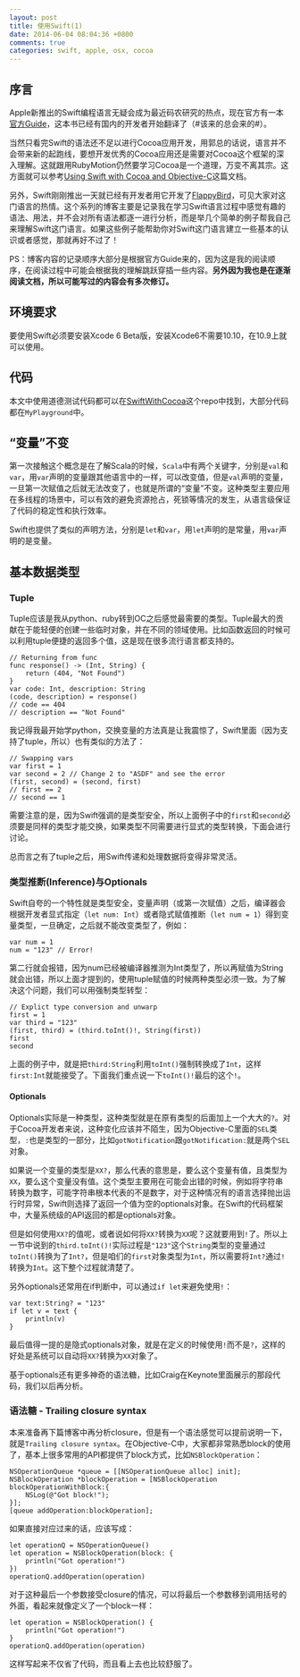```yaml
---
layout: post
title: 使用Swift(1)
date: 2014-06-04 08:04:36 +0800
comments: true
categories: swift, apple, osx, cocoa
---
```


## 序言
Apple新推出的Swift编程语言无疑会成为最近码农研究的热点，现在官方有一本[官方Guide](https://itunes.apple.com/us/book/swift-programming-language/id881256329?mt=11)，这本书已经有国内的开发者开始翻译了（#该来的总会来的#）。

当然只看完Swift的语法还不足以进行Cocoa应用开发，用郭总的话说，语言并不会带来新的起跑线，要想开发优秀的Cocoa应用还是需要对Cocoa这个框架的深入理解。这就跟用RubyMotion仍然要学习Cocoa是一个道理，万变不离其宗。这方面就可以参考[Using Swift with Cocoa and Objective-C](https://developer.apple.com/library/prerelease/ios/documentation/swift/conceptual/buildingcocoaapps/index.html#//apple_ref/doc/uid/TP40014216-CH2-XID_0)这篇文档。

另外，Swift刚刚推出一天就已经有开发者用它开发了[FlappyBird](https://github.com/fullstackio/FlappySwift)，可见大家对这门语言的热情。这个系列的博客主要是记录我在学习Swift语言过程中感觉有趣的语法、用法，并不会对所有语法都逐一进行分析，而是举几个简单的例子帮我自己来理解Swift这门语言。如果这些例子能帮助你对Swift这门语言建立一些基本的认识或者感觉，那就再好不过了！

PS：博客内容的记录顺序大部分是根据官方Guide来的，因为这是我的阅读顺序，在阅读过程中可能会根据我的理解跳跃穿插一些内容。<b>另外因为我也是在逐渐阅读文档，所以可能写过的内容会有多次修订。</b>

## 环境要求
要使用Swift必须要安装Xcode 6 Beta版，安装Xcode6不需要10.10，在10.9上就可以使用。

## 代码
本文中使用道德测试代码都可以在[SwiftWithCocoa](https://github.com/void-main/SwiftWithCocoa)这个repo中找到，大部分代码都在`MyPlayground`中。

## “变量”不变
第一次接触这个概念是在了解Scala的时候，`Scala`中有两个关键字，分别是`val`和`var`，用`var`声明的变量跟其他语言中的一样，可以改变值，但是`val`声明的变量，一旦第一次赋值之后就无法改变了，也就是所谓的“变量”不变。这种类型主要应用在多线程的场景中，可以有效的避免资源抢占，死锁等情况的发生，从语言级保证了代码的稳定性和执行效率。

Swift也提供了类似的声明方法，分别是`let`和`var`，用`let`声明的是常量，用`var`声明的是变量。

## 基本数据类型
### Tuple
Tuple应该是我从python、ruby转到OC之后感觉最需要的类型。Tuple最大的贡献在于能轻便的创建一些临时对象，并在不同的领域使用。比如函数返回的时候可以利用tuple便捷的返回多个值，这是现在很多流行语言都支持的。

``` objc
// Returning from func
func response() -> (Int, String) {
    return (404, "Not Found")
}
var code: Int, description: String
(code, description) = response()
// code == 404
// description == "Not Found"
```

我记得我最开始学python，交换变量的方法真是让我震惊了，Swift里面（因为支持了tuple，所以）也有类似的方法了：

``` objc
// Swapping vars
var first = 1
var second = 2 // Change 2 to "ASDF" and see the error
(first, second) = (second, first)
// first == 2
// second == 1
```

需要注意的是，因为Swift强调的是类型安全，所以上面例子中的`first`和`second`必须要是同样的类型才能交换，如果类型不同需要进行显式的类型转换，下面会进行讨论。

总而言之有了tuple之后，用Swift传递和处理数据将变得非常灵活。

### 类型推断(Inference)与Optionals
Swift自夸的一个特性就是类型安全，变量声明（或第一次赋值）之后，编译器会根据开发者显式指定（`let num: Int`）或者隐式赋值推断（`let num = 1`）得到变量类型，一旦确定，之后就不能改变类型了，例如：

``` objc
var num = 1
num = "123" // Error!
```

第二行就会报错，因为num已经被编译器推测为Int类型了，所以再赋值为String就会出错，所以上面才提到的，使用tuple赋值的时候两种类型必须一致。为了解决这个问题，我们可以用强制类型转型：

``` objc
// Explict type conversion and unwarp
first = 1
var third = "123"
(first, third) = (third.toInt()!, String(first))
first
second
```

上面的例子中，就是把`third:String`利用`toInt()`强制转换成了`Int`，这样`first:Int`就能接受了。下面我们重点说一下`toInt()!`最后的这个`!`。

#### Optionals
Optionals实际是一种类型，这种类型就是在原有类型的后面加上一个大大的`?`。对于Cocoa开发者来说，这种变化应该并不陌生，因为Objective-C里面的`SEL`类型，`:`也是类型的一部分，比如`gotNotification`跟`gotNotification:`就是两个`SEL`对象。

如果说一个变量的类型是`XX?`，那么代表的意思是，要么这个变量有值，且类型为`XX`，要么这个变量没有值。这个类型主要用在可能会出错的时候，例如将字符串转换为数字，可能字符串根本代表的不是数字，对于这种情况有的语言选择抛出运行时异常，Swift则选择了返回一个值为空的optionals对象。在Swift的代码框架中，大量系统级的API返回的都是optionals对象。

但是如何使用`XX?`的值呢，或者说如何将`XX?`转换为`XX`呢？这就要用到`!`了。所以上一节中说到的`third.toInt()!`实际过程是`"123"`这个`String`类型的变量通过`toInt()`转换为了`Int?`，但是咱们的`first`对象类型为`Int`，所以需要将`Int?`通过`!`转换为`Int`。这下整个过程就清楚了。

另外optionals还常用在if判断中，可以通过`if let`来避免使用`!`：

``` objc
var text:String? = "123"
if let v = text {
    println(v)
}
```

最后值得一提的是隐式optionals对象，就是在定义的时候使用`!`而不是`?`，这样的好处是系统可以自动将`XX?`转换为`XX`对象了。

基于optionals还有更多神奇的语法糖，比如Craig在Keynote里面展示的那段代码，我们以后再分析。

### 语法糖 - Trailing closure syntax
本来准备再下篇博客中再分析closure，但是有一个语法感觉可以提前说明一下，就是`Trailing closure syntax`。在Objective-C中，大家都非常熟悉block的使用了，基本上很多常用的API都提供了block方式，比如`NSBlockOperation`：

``` objc
NSOperationQueue *queue = [[NSOperationQueue alloc] init];
NSBlockOperation *blockOperation = [NSBlockOperation blockOperationWithBlock:{
    NSLog(@"Got block!");
}];
[queue addOperation:blockOperation];
```

如果直接对应过来的话，应该写成：

``` objc
let operationQ = NSOperationQueue()
let operation = NSBlockOperation(block: {
    println("Got operation!")
})
operationQ.addOperation(operation)
```

对于这种最后一个参数接受closure的情况，可以将最后一个参数移到调用括号的外面，看起来就像定义了一个block一样：

``` objc
let operation = NSBlockOperation() {
    println("Got operation!")
}
operationQ.addOperation(operation)
```

这样写起来不仅省了代码，而且看上去也比较舒服了。
